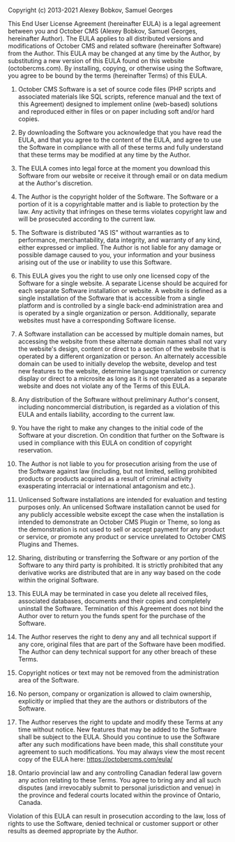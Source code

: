 Copyright (c) 2013-2021 Alexey Bobkov, Samuel Georges

This End User License Agreement (hereinafter EULA) is a legal agreement between you and October CMS (Alexey Bobkov, Samuel Georges, hereinafter Author). The EULA applies to all distributed versions and modifications of October CMS and related software (hereinafter Software) from the Author. This EULA may be changed at any time by the Author, by substituting a new version of this EULA found on this website (octobercms.com). By installing, copying, or otherwise using the Software, you agree to be bound by the terms (hereinafter Terms) of this EULA.

1. October CMS Software is a set of source code files (PHP scripts and associated materials like SQL scripts, reference manual and the text of this Agreement) designed to implement online (web-based) solutions and reproduced either in files or on paper including soft and/or hard copies.

2. By downloading the Software you acknowledge that you have read the EULA, and that you agree to the content of the EULA, and agree to use the Software in compliance with all of these terms and fully understand that these terms may be modified at any time by the Author.

3. The EULA comes into legal force at the moment you download this Software from our website or receive it through email or on data medium at the Author's discretion.

4. The Author is the copyright holder of the Software. The Software or a portion of it is a copyrightable matter and is liable to protection by the law. Any activity that infringes on these terms violates copyright law and will be prosecuted according to the current law.

5. The Software is distributed "AS IS" without warranties as to performance, merchantability, data integrity, and warranty of any kind, either expressed or implied. The Author is not liable for any damage or possible damage caused to you, your information and your business arising out of the use or inability to use this Software.

6. This EULA gives you the right to use only one licensed copy of the Software for a single website. A separate License should be acquired for each separate Software installation or website. A website is defined as a single installation of the Software that is accessible from a single platform and is controlled by a single back-end administration area and is operated by a single organization or person. Additionally, separate websites must have a corresponding Software license.

7. A Software installation can be accessed by multiple domain names, but accessing the website from these alternate domain names shall not vary the website's design, content or direct to a section of the website that is operated by a different organization or person. An alternately accessible domain can be used to initially develop the website, develop and test new features to the website, determine language translation or currency display or direct to a microsite as long as it is not operated as a separate website and does not violate any of the Terms of this EULA.

8. Any distribution of the Software without preliminary Author's consent, including noncommercial distribution, is regarded as a violation of this EULA and entails liability, according to the current law.

9. You have the right to make any changes to the initial code of the Software at your discretion. On condition that further on the Software is used in compliance with this EULA on condition of copyright reservation.

10. The Author is not liable to you for prosecution arising from the use of the Software against law (including, but not limited, selling prohibited products or products acquired as a result of criminal activity exasperating interracial or international antagonism and etc.).

11. Unlicensed Software installations are intended for evaluation and testing purposes only. An unlicensed Software installation cannot be used for any publicly accessible website except the case when the installation is intended to demonstrate an October CMS Plugin or Theme, so long as the demonstration is not used to sell or accept payment for any product or service, or promote any product or service unrelated to October CMS Plugins and Themes.

12. Sharing, distributing or transferring the Software or any portion of the Software to any third party is prohibited. It is strictly prohibited that any derivative works are distributed that are in any way based on the code within the original Software.

13. This EULA may be terminated in case you delete all received files, associated databases, documents and their copies and completely uninstall the Software. Termination of this Agreement does not bind the Author over to return you the funds spent for the purchase of the Software.

14. The Author reserves the right to deny any and all technical support if any core, original files that are part of the Software have been modified. The Author can deny technical support for any other breach of these Terms.

15. Copyright notices or text may not be removed from the administration area of the Software.

16. No person, company or organization is allowed to claim ownership, explicitly or implied that they are the authors or distributors of the Software.

17. The Author reserves the right to update and modify these Terms at any time without notice. New features that may be added to the Software shall be subject to the EULA. Should you continue to use the Software after any such modifications have been made, this shall constitute your agreement to such modifications. You may always view the most recent copy of the EULA here: https://octobercms.com/eula/

18. Ontario provincial law and any controlling Canadian federal law govern any action relating to these Terms. You agree to bring any and all such disputes (and irrevocably submit to personal jurisdiction and venue) in the province and federal courts located within the province of Ontario, Canada.

Violation of this EULA can result in prosecution according to the law, loss of rights to use the Software, denied technical or customer support or other results as deemed appropriate by the Author.
